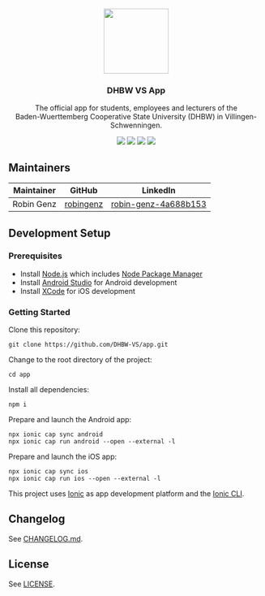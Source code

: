 <p align="center"><br><img src="https://avatars.githubusercontent.com/u/112691677" width="128" height="128" /></p>
<h3 align="center">DHBW VS App</h3>
<p align="center">
  The official app for students, employees and lecturers of the<br> Baden-Wuerttemberg Cooperative State University (DHBW) in Villingen-Schwenningen.
</p>

<p align="center">
  <img src="https://img.shields.io/badge/platform-android%20%7C%20ios-lightgrey?style=flat-square" />
  <a href="https://github.com/DHBW-VS/app/actions?query=workflow%3A%22CI%22"><img src="https://img.shields.io/github/workflow/status/dhbw-vs/app/CI/main?style=flat-square" /></a>
  <a href="https://github.com/DHBW-VS/app/releases"><img src="https://img.shields.io/github/v/release/dhbw-vs/app?style=flat-square" /></a>
  <a href="https://github.com/DHBW-VS/app/blob/main/LICENSE"><img src="https://img.shields.io/github/license/dhbw-vs/app?style=flat-square" /></a>
</p>

## Maintainers

| Maintainer | GitHub                                    | LinkedIn                                      |
| ---------- | ----------------------------------------- | --------------------------------------------- |
| Robin Genz | [robingenz](https://github.com/robingenz) | [robin-genz-4a688b153](https://de.linkedin.com/in/robin-genz-4a688b153) |

## Development Setup

### Prerequisites

- Install [Node.js](https://nodejs.org) which includes [Node Package Manager](https://www.npmjs.com/get-npm)
- Install [Android Studio](https://developer.android.com/studio) for Android development
- Install [XCode](https://apps.apple.com/de/app/xcode/id497799835?mt=12) for iOS development

### Getting Started

Clone this repository:

```
git clone https://github.com/DHBW-VS/app.git
```

Change to the root directory of the project:

```
cd app
```

Install all dependencies:

```
npm i
```

Prepare and launch the Android app:

```
npx ionic cap sync android
npx ionic cap run android --open --external -l
```

Prepare and launch the iOS app:

```
npx ionic cap sync ios
npx ionic cap run ios --open --external -l
```

This project uses [Ionic](https://ionicframework.com/) as app development platform and the [Ionic CLI](https://ionicframework.com/docs/cli).

<!-- ## Contributing

See [CONTRIBUTING.md](https://github.com/robingenz/dhbw-vs-app/blob/main/CONTRIBUTING.md). -->

## Changelog

See [CHANGELOG.md](https://github.com/dhbw-vs/app/blob/main/CHANGELOG.md).

## License

See [LICENSE](https://github.com/dhbw-vs/app/blob/main/LICENSE).
